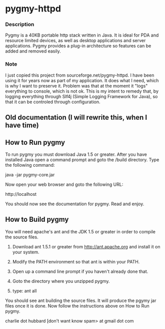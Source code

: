 # pygmy-httpd

### Description
Pygmy is a 40KB portable http stack written in Java. It is ideal for PDA and resource limited devices, as well as desktop applications and server applications. Pygmy provides a plug-in architecture so features can be added and removed easily.

### Note
I just copied this project from sourceforge.net/pygmy-httpd. I have been using it for years now as part of my application. It does what I need, which is why I want to preserve it. Problem was that at the moment it "logs" everything to console, which is not ok. This is my intent to remedy that, by logging everything through Slf4j (Simple Logging Framework for Java), so that it can be controled through configuration.

## Old documentation (I will rewrite this, when I have time) 

How to Run pygmy
----------------
To run pygmy you must download Java 1.5 or greater.  After you have
installed Java open a command prompt and goto the <pygmy home>/build
directory.  Type the following command:

java -jar pygmy-core.jar

Now open your web browser and goto the following URL:

http://localhost

You should now see the documentation for pygmy.  Read and enjoy.

How to Build pygmy
------------------

You will need apache's ant and the JDK 1.5 or greater in order to compile
the source files.

1.  Download ant 1.5.1 or greater from http://ant.apache.org and install
    it on your system.

2.  Modify the PATH environment so that ant is within your PATH.

3.  Open up a command line prompt if you haven't already done that.

4.  Goto the directory where you unzipped pygmy.

5.  type: ant all

You should see ant building the source files.  It will produce the pgymy
jar files once it is done.  Now follow the instructions above on
How to Run pygmy.

charlie dot hubbard [don't want know spam> at gmail dot com